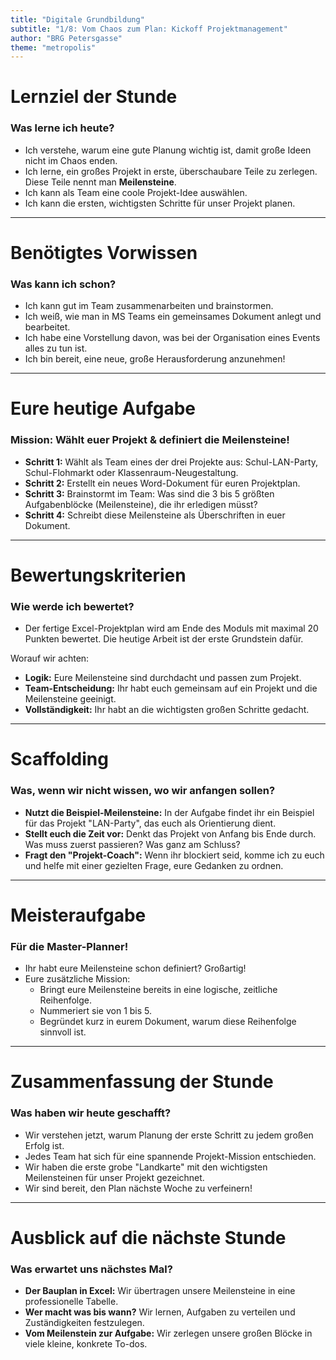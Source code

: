```yaml
---
title: "Digitale Grundbildung"
subtitle: "1/8: Vom Chaos zum Plan: Kickoff Projektmanagement"
author: "BRG Petersgasse"
theme: "metropolis"
---
```


# Lernziel der Stunde

### Was lerne ich heute?

*   Ich verstehe, warum eine gute Planung wichtig ist, damit große Ideen nicht im Chaos enden.
*   Ich lerne, ein großes Projekt in erste, überschaubare Teile zu zerlegen. Diese Teile nennt man **Meilensteine**.
*   Ich kann als Team eine coole Projekt-Idee auswählen.
*   Ich kann die ersten, wichtigsten Schritte für unser Projekt planen.

---

# Benötigtes Vorwissen

### Was kann ich schon?

*   Ich kann gut im Team zusammenarbeiten und brainstormen.
*   Ich weiß, wie man in MS Teams ein gemeinsames Dokument anlegt und bearbeitet.
*   Ich habe eine Vorstellung davon, was bei der Organisation eines Events alles zu tun ist.
*   Ich bin bereit, eine neue, große Herausforderung anzunehmen!

---

# Eure heutige Aufgabe

### Mission: Wählt euer Projekt & definiert die Meilensteine!

*   **Schritt 1:** Wählt als Team eines der drei Projekte aus: Schul-LAN-Party, Schul-Flohmarkt oder Klassenraum-Neugestaltung.
*   **Schritt 2:** Erstellt ein neues Word-Dokument für euren Projektplan.
*   **Schritt 3:** Brainstormt im Team: Was sind die 3 bis 5 größten Aufgabenblöcke (Meilensteine), die ihr erledigen müsst?
*   **Schritt 4:** Schreibt diese Meilensteine als Überschriften in euer Dokument.

---

# Bewertungskriterien

### Wie werde ich bewertet?

*   Der fertige Excel-Projektplan wird am Ende des Moduls mit maximal 20 Punkten bewertet. Die heutige Arbeit ist der erste Grundstein dafür.

Worauf wir achten:
*   **Logik:** Eure Meilensteine sind durchdacht und passen zum Projekt.
*   **Team-Entscheidung:** Ihr habt euch gemeinsam auf ein Projekt und die Meilensteine geeinigt.
*   **Vollständigkeit:** Ihr habt an die wichtigsten großen Schritte gedacht.

---

# Scaffolding

### Was, wenn wir nicht wissen, wo wir anfangen sollen?

*   **Nutzt die Beispiel-Meilensteine:** In der Aufgabe findet ihr ein Beispiel für das Projekt "LAN-Party", das euch als Orientierung dient.
*   **Stellt euch die Zeit vor:** Denkt das Projekt von Anfang bis Ende durch. Was muss zuerst passieren? Was ganz am Schluss?
*   **Fragt den "Projekt-Coach":** Wenn ihr blockiert seid, komme ich zu euch und helfe mit einer gezielten Frage, eure Gedanken zu ordnen.

---

# Meisteraufgabe

### Für die Master-Planner!

*   Ihr habt eure Meilensteine schon definiert? Großartig!
*   Eure zusätzliche Mission:
    *   Bringt eure Meilensteine bereits in eine logische, zeitliche Reihenfolge.
    *   Nummeriert sie von 1 bis 5.
    *   Begründet kurz in eurem Dokument, warum diese Reihenfolge sinnvoll ist.

---

# Zusammenfassung der Stunde

### Was haben wir heute geschafft?

*   Wir verstehen jetzt, warum Planung der erste Schritt zu jedem großen Erfolg ist.
*   Jedes Team hat sich für eine spannende Projekt-Mission entschieden.
*   Wir haben die erste grobe "Landkarte" mit den wichtigsten Meilensteinen für unser Projekt gezeichnet.
*   Wir sind bereit, den Plan nächste Woche zu verfeinern!

---

# Ausblick auf die nächste Stunde

### Was erwartet uns nächstes Mal?

*   **Der Bauplan in Excel:** Wir übertragen unsere Meilensteine in eine professionelle Tabelle.
*   **Wer macht was bis wann?** Wir lernen, Aufgaben zu verteilen und Zuständigkeiten festzulegen.
*   **Vom Meilenstein zur Aufgabe:** Wir zerlegen unsere großen Blöcke in viele kleine, konkrete To-dos.

